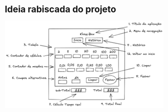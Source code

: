 # Ideia rabiscada do projeto

![alt text](https://github.com/palenske/klose-box/blob/master/tela-inicial.png)
